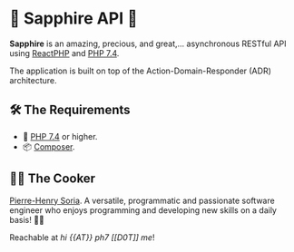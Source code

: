 # 💎 Sapphire API 💎

**Sapphire** is an amazing, precious, and great,... asynchronous RESTful API using [ReactPHP](https://reactphp.org) and [PHP 7.4](https://www.php.net/releases/7_4_0.php).

The application is built on top of the Action-Domain-Responder (ADR) architecture.


## 🛠 The Requirements

* 🐘 [PHP 7.4](https://www.php.net/releases/7_4_0.php) or higher.
* 📦 [Composer](https://getcomposer.org).


## 👨‍🍳 The Cooker

[Pierre-Henry Soria](https://ph7.me). A versatile, programmatic and passionate software engineer who enjoys programming and developing new skills on a daily basis! 👨‍🏭

Reachable at *hi {{AT}} ph7 [[D0T]] me*!
